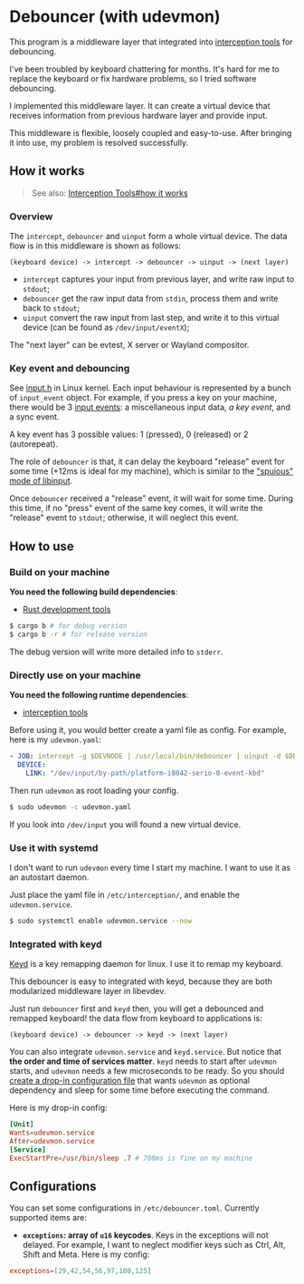 # Debouncer (with udevmon)

This program is a middleware layer that integrated into [interception tools](https://gitlab.com/interception/linux/tools) for debouncing.

I've been troubled by keyboard chattering for months. It's hard for me to replace the keyboard or fix hardware problems, so I tried software debouncing.

I implemented this middleware layer. It can create a virtual device that receives information from previous hardware layer and provide input.

This middleware is flexible, loosely coupled and easy-to-use. After bringing it into use, my problem is resolved successfully.

## How it works

> See also: [Interception Tools#how it works](https://gitlab.com/interception/linux/tools#how-it-works)

### Overview

The `intercept`, `debouncer` and `uinput` form a whole virtual device. The data flow is in this middleware is shown as follows:

```
(keyboard device) -> intercept -> debouncer -> uinput -> (next layer)
```

+ `intercept` captures your input from previous layer, and write raw input to `stdout`;
+ `debouncer` get the raw input data from `stdin`, process them and write back to `stdout`;
+ `uinput` convert the raw input from last step, and write it to this virtual device (can be found as `/dev/input/eventX`);

The "next layer" can be evtest, X server or Wayland compositor.

### Key event and debouncing

See [input.h](https://github.com/torvalds/linux/blob/master/include/uapi/linux/input.h#L28-L47) in Linux kernel. Each input behaviour is represented by a bunch of `input_event` object. For example, if you press a key on your machine, there would be 3 [input events](https://docs.kernel.org/input/event-codes.html): a miscellaneous input data, *a key event*, and a sync event.

A key event has 3 possible values: 1 (pressed), 0 (released) or 2 (autorepeat).

The role of `debouncer` is that, it can delay the keyboard "release" event for some time (+12ms is ideal for my machine), which is similar to the ["spuious" mode of libinput](https://wayland.freedesktop.org/libinput/doc/latest/button-debouncing.html).

Once `debouncer` received a "release" event, it will wait for some time. During this time, if no "press" event of the same key comes, it will write the "release" event to `stdout`; otherwise, it will neglect this event.

## How to use

### Build on your machine

**You need the following build dependencies**:

- [Rust development tools](https://www.rust-lang.org/learn/get-started)

```bash
$ cargo b # for debug version
$ cargo b -r # for release version
```

The debug version will write more detailed info to `stderr`.

### Directly use on your machine

**You need the following runtime dependencies**:

- [interception tools](https://gitlab.com/interception/linux/tools)

Before using it, you would better create a yaml file as config. For example, here is my `udevmon.yaml`:

```yaml
- JOB: intercept -g $DEVNODE | /usr/local/bin/debouncer | uinput -d $DEVNODE
  DEVICE:
    LINK: "/dev/input/by-path/platform-i8042-serio-0-event-kbd"
```

Then run `udevmon` as root loading your config.

```bash
$ sudo udevmon -c udevmon.yaml
```

If you look into `/dev/input` you will found a new virtual device.

### Use it with systemd

I don't want to run `udevmon` every time I start my machine. I want to use it as an autostart daemon.

Just place the yaml file in `/etc/interception/`, and enable the `udevmon.service`.

```bash
$ sudo systemctl enable udevmon.service --now
```

### Integrated with keyd

[Keyd](https://github.com/rvaiya/keyd) is a key remapping daemon for linux. I use it to remap my keyboard.

This debouncer is easy to integrated with keyd, because they are both modularized middleware layer in libevdev.

Just run `debouncer` first and `keyd` then, you will get a debounced and remapped keyboard! the data flow from keyboard to applications is:

```
(keyboard device) -> debouncer -> keyd -> (next layer)
```

You can also integrate `udevmon.service` and `keyd.service`. But notice that **the order and time of services matter**. `keyd` needs to start after `udevmon` starts, and `udevmon` needs a few microseconds to be ready. So you should [create a drop-in configuration file](https://wiki.archlinux.org/title/Systemd#Drop-in_configuration_files) that wants `udevmon` as optional dependency and sleep for some time before executing the command.

Here is my drop-in config:

```conf
[Unit]
Wants=udevmon.service
After=udevmon.service
[Service]
ExecStartPre=/usr/bin/sleep .7 # 700ms is fine on my machine
```

## Configurations

You can set some configurations in `/etc/debouncer.toml`. Currently supported items are:

- **`exceptions`: array of `u16` keycodes**. Keys in the exceptions will not delayed. For example, I want to neglect modifier keys such as Ctrl, Alt, Shift and Meta. Here is my config:
```toml
exceptions=[29,42,54,56,97,100,125]
```
